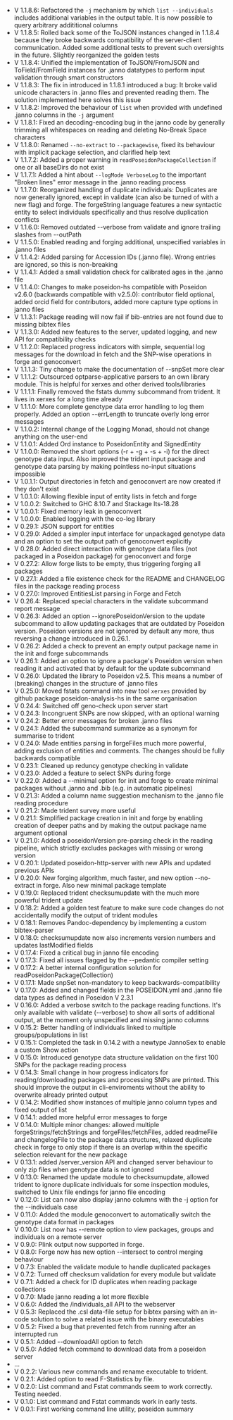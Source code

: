 - V 1.1.8.6: Refactored the `-j` mechanism by which `list --individuals` includes additional variables in the output table. It is now possible to query arbitrary addititional columns
- V 1.1.8.5: Rolled back some of the ToJSON instances changed in 1.1.8.4 because they broke backwards compatibility of the server-client communication. Added some additional tests to prevent such oversights in the future. Slightly reorganized the golden tests
- V 1.1.8.4: Unified the implementation of ToJSON/FromJSON and ToField/FromField instances for .janno datatypes to perform input validation through smart constructors
- V 1.1.8.3: The fix in introduced in 1.1.8.1 introduced a bug: It broke valid unicode characters in .janno files and prevented reading them. The solution implemented here solves this issue
- V 1.1.8.2: Improved the behaviour of `list` when provided with undefined .janno columns in the `-j` argument
- V 1.1.8.1: Fixed an decoding-encoding bug in the janno code by generally trimming all whitespaces on reading and deleting No-Break Space characters
- V 1.1.8.0: Renamed `--no-extract` to `--packagewise`, fixed its behaviour with implicit package selection, and clarified help text
- V 1.1.7.2: Added a proper warning in `readPoseidonPackageCollection` if one or all baseDirs do not exist 
- V 1.1.7.1: Added a hint about `--logMode VerboseLog` to the important "Broken lines" error message in the .janno reading process
- V 1.1.7.0: Reorganized handling of duplicate individuals: Duplicates are now generally ignored, except in validate (can also be turned of with a new flag) and forge. The forgeString language features a new syntactic entity to select individuals specifically and thus resolve duplication conflicts
- V 1.1.6.0: Removed outdated --verbose from validate and ignore trailing slashes from --outPath
- V 1.1.5.0: Enabled reading and forging additional, unspecified variables in .janno files 
- V 1.1.4.2: Added parsing for Accession IDs (.janno file). Wrong entries are ignored, so this is non-breaking
- V 1.1.4.1: Added a small validation check for calibrated ages in the .janno file
- V 1.1.4.0: Changes to make poseidon-hs compatible with Poseidon v2.6.0 (backwards compatible with v2.5.0): contributor field optional, added orcid field for contributors, added more capture type options in janno files 
- V 1.1.3.1: Package reading will now fail if bib-entries are not found due to missing bibtex files
- V 1.1.3.0: Added new features to the server, updated logging, and new API for compatibility checks
- V 1.1.2.0: Replaced progress indicators with simple, sequential log messages for the download in fetch and the SNP-wise operations in forge and genoconvert
- V 1.1.1.3: Tiny change to make the documentation of --snpSet more clear
- V 1.1.1.2: Outsourced optparse-applicative parsers to an own library module. This is helpful for xerxes and other derived tools/libraries
- V 1.1.1.1: Finally removed the fstats dummy subcommand from trident. It lives in xerxes for a long time already
- V 1.1.1.0: More complete genotype data error handling to log them properly. Added an option --errLength to truncate overly long error messages
- V 1.1.0.2: Internal change of the Logging Monad, should not change anything on the user-end
- V 1.1.0.1: Added Ord instance to PoseidonEntity and SignedEntity
- V 1.1.0.0: Removed the short options (-r + -g + -s + -i) for the direct genotype data input. Also improved the trident input package and genotype data parsing by making pointless no-input situations impossible
- V 1.0.1.1: Output directories in fetch and genoconvert are now created if they don't exist
- V 1.0.1.0: Allowing flexible input of entity lists in fetch and forge
- V 1.0.0.2: Switched to GHC 8.10.7 and Stackage lts-18.28
- V 1.0.0.1: Fixed memory leak in genoconvert
- V 1.0.0.0: Enabled logging with the co-log library
- V 0.29.1: JSON support for entities
- V 0.29.0: Added a simpler input interface for unpackaged genotype data and an option to set the output path of genoconvert explicitly
- V 0.28.0: Added direct interaction with genotype data files (not packaged in a Poseidon package) for genoconvert and forge
- V 0.27.2: Allow forge lists to be empty, thus triggering forging all packages
- V 0.27.1: Added a file existence check for the README and CHANGELOG files in the package reading process
- V 0.27.0: Improved EntitiesList parsing in Forge and Fetch 
- V 0.26.4: Replaced special characters in the validate subcommand report message
- V 0.26.3: Added an option --ignorePoseidonVersion to the update subcommand to allow updating packages that are outdated by Poseidon version. Poseidon versions are not ignored by default any more, thus reversing a change introduced in 0.26.1.
- V 0.26.2: Added a check to prevent an empty output package name in the init and forge subcommands
- V 0.26.1: Added an option to ignore a package's Poseidon version when reading it and activated that by default for the update subcommand
- V 0.26.0: Updated the library to Poseidon v2.5. This means a number of (breaking) changes in the structure of .janno files
- V 0.25.0: Moved fstats command into new tool `xerxes` provided by github package poseidon-analysis-hs in the same organisation
- V 0.24.4: Switched off geno-check upon server start
- V 0.24.3: Incongruent SNPs are now skipped, with an optional warning
- V 0.24.2: Better error messages for broken .janno files
- V 0.24.1: Added the subcommand summarize as a synonym for summarise to trident
- V 0.24.0: Made entities parsing in forgeFiles much more powerful, adding exclusion of entities and comments. The changes should be fully backwards compatible
- V 0.23.1: Cleaned up reduncy genotype checking in validate
- V 0.23.0: Added a feature to select SNPs during forge
- V 0.22.0: Added a --minimal option for init and forge to create minimal packages without .janno and .bib (e.g. in automatic pipelines)
- V 0.21.3: Added a column name suggestion mechanism to the .janno file reading procedure
- V 0.21.2: Made trident survey more useful
- V 0.21.1: Simplified package creation in init and forge by enabling creation of deeper paths and by making the output package name argument optional
- V 0.21.0: Added a poseidonVersion pre-parsing check in the reading pipeline, which strictly excludes packages with missing or wrong version
- V 0.20.1: Updated poseidon-http-server with new APIs and updated previous APIs
- V 0.20.0: New forging algorithm, much faster, and new option --no-extract in forge. Also new minimal package template
- V 0.19.0: Replaced trident checksumupdate with the much more powerful trident update
- V 0.18.2: Added a golden test feature to make sure code changes do not accidentally modify the output of trident modules
- V 0.18.1: Removes Pandoc-dependency by implementing a custom bibtex-parser
- V 0.18.0: checksumupdate now also increments version numbers and updates lastModified fields
- V 0.17.4: Fixed a critical bug in janno file encoding
- V 0.17.3: Fixed all issues flagged by the --pedantic compiler setting
- V 0.17.2: A better internal configuration solution for readPoseidonPackage(Collection)
- V 0.17.1: Made snpSet non-mandatory to keep backwards-compatibility
- V 0.17.0: Added and changed fields in the POSEIDON.yml and .janno file data types as defined in Poseidon V 2.3.1
- V 0.16.0: Added a verbose switch to the package reading functions. It's only available with validate (--verbose) to show all sorts of additional output, at the moment only unspecified and missing janno columns
- V 0.15.2: Better handling of individuals linked to multiple groups/populations in list
- V 0.15.1: Completed the task in 0.14.2 with a newtype JannoSex to enable a custom Show action
- V 0.15.0: Introduced genotype data structure validation on the first 100 SNPs for the package reading process
- V 0.14.3: Small change in how progress indicators for reading/downloading packages and processing SNPs are printed. This should improve the output in cli-enviroments without the ability to overwrite already printed output
- V 0.14.2: Modified show instances of multiple janno column types and fixed output of list
- V 0.14.1: added more helpful error messages to forge
- V 0.14.0: Multiple minor changes: allowed multiple forgeStrings/fetchStrings and forgeFiles/fetchFiles, added readmeFile and changelogFile to the package data structures, relaxed duplicate check in forge to only stop if there is an overlap within the specific selection relevant for the new package
- V 0.13.1: added /server_version API and changed server behaviour to only zip files when genotype data is not ignored
- V 0.13.0: Renamed the update module to checksumupdate, allowed trident to ignore duplicate individuals for some inspection modules, switched to Unix file endings for janno file encoding
- V 0.12.0: List can now also display janno columns with the -j option for the --individuals case
- V 0.11.0: Added the module genoconvert to automatically switch the genotype data format in packages
- V 0.10.0: List now has --remote option to view packages, groups and individuals on a remote server
- V 0.9.0: Plink output now supported in forge.
- V 0.8.0: Forge now has new option --intersect to control merging behaviour
- V 0.7.3: Enabled the validate module to handle duplicated packages
- V 0.7.2: Turned off checksum validation for every module but validate
- V 0.7.1: Added a check for ID duplicates when reading package collections
- V 0.7.0: Made janno reading a lot more flexible
- V 0.6.0: Added the /individuals_all API to the webserver
- V 0.5.3: Replaced the .csl data-file setup for bibtex parsing with an in-code solution to solve a related issue with the binary executables
- V 0.5.2: Fixed a bug that prevented fetch from running after an interrupted run
- V 0.5.1: Added --downloadAll option to fetch
- V 0.5.0: Added fetch command to download data from a poseidon server
- ...
- V 0.2.2: Various new commands and rename executable to trident.
- V 0.2.1: Added option to read F-Statistics by file.
- V 0.2.0: List command and Fstat commands seem to work correctly. Testing needed.
- V 0.1.0: List command and Fstat commands work in early tests.
- V 0.0.1: First working command line utility, poseidon summary
